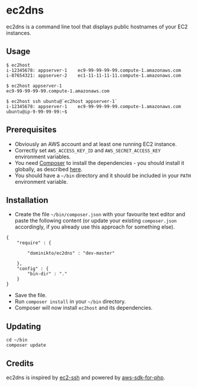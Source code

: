 # ec2dns

ec2dns is a command line tool that displays public hostnames of your EC2 instances.

## Usage

```
$ ec2host
i-12345678: appserver-1    ec9-99-99-99-99.compute-1.amazonaws.com
i-87654321: appserver-2    ec1-11-11-11-11.compute-1.amazonaws.com

$ ec2host appserver-1
ec9-99-99-99-99.compute-1.amazonaws.com

$ ec2host ssh ubuntu@`ec2host appserver-1`
i-12345678: appserver-1    ec9-99-99-99-99.compute-1.amazonaws.com
ubuntu@ip-9-99-99-99:~$ 
```

## Prerequisites

* Obviously an AWS account and at least one running EC2 instance.
* Correctly set `AWS_ACCESS_KEY_ID` and `AWS_SECRET_ACCESS_KEY` environment variables.
* You need [Composer](http://getcomposer.org) to install the dependencies - you should install it globally, as described [here](http://getcomposer.org/doc/00-intro.md#globally).
* You should have a `~/bin` directory and it should be included in your `PATH` environment variable.

## Installation

* Create the file `~/bin/composer.json` with your favourite text editor and paste the following content (or update your existing `composer.json` accordingly, if you already use this approach for something else).

```
{
    "require" : {

        "dominikto/ec2dns" : "dev-master"

    },
    "config" : {
        "bin-dir" : "."
    }
}
```

* Save the file.
* Run `composer install` in your `~/bin` directory.
* Composer will now install `ec2host` and its dependencies.

## Updating

```
cd ~/bin
composer update
```

## Credits
ec2dns is inspired by [ec2-ssh](http://github.com/Instagram/ec2-ssh) and powered by [aws-sdk-for-php](http://github.com/amazonwebservices/aws-sdk-for-php).